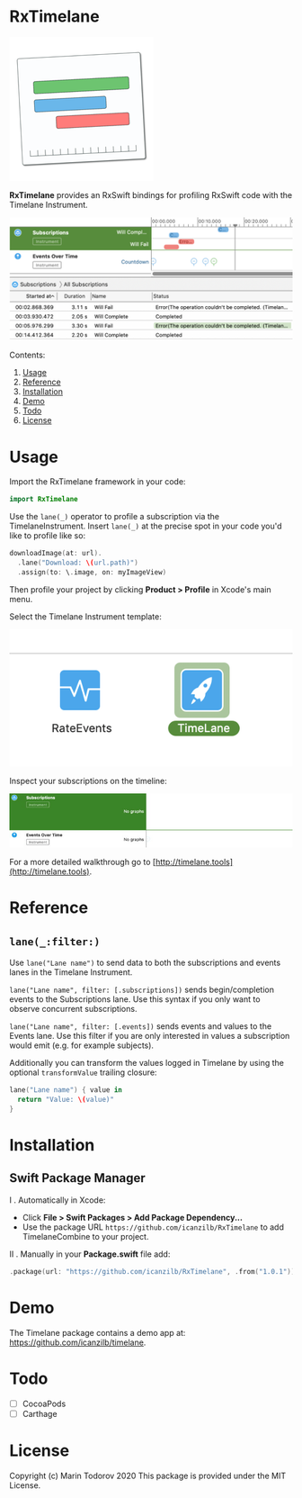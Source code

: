# RxTimelane

![Timelane Icon](etc/Icon_128x128@2x.png)

**RxTimelane** provides an RxSwift bindings for profiling RxSwift code with the Timelane Instrument.

![Timelane Instrument](etc/timelane.png)

Contents:

1. [Usage](#Usage)
2. [Reference](#Reference)
3. [Installation](#Installation)
4. [Demo](#Demo)
5. [Todo](#Todo)
6. [License](#License)

# Usage

Import the RxTimelane framework in your code:

```swift
import RxTimelane
```

Use the `lane(_)` operator to profile a subscription via the TimelaneInstrument. Insert `lane(_)` at the precise spot in your code you'd like to profile like so:

```swift
downloadImage(at: url).
  .lane("Download: \(url.path)")
  .assign(to: \.image, on: myImageView)
```

Then profile your project by clicking **Product > Profile** in Xcode's main menu.

Select the Timelane Instrument template:

![Timelane Instrument Template](etc/timelane-template.png)

Inspect your subscriptions on the timeline:

![Timelane Live Recording](etc/timelane-recording.gif)

For a more detailed walkthrough go to [http://timelane.tools](http://timelane.tools).

# Reference

## `lane(_:filter:)`

Use `lane("Lane name")` to send data to both the subscriptions and events lanes in the Timelane Instrument.

`lane("Lane name", filter: [.subscriptions])` sends begin/completion events to the Subscriptions lane. Use this syntax if you only want to observe concurrent subscriptions.

`lane("Lane name", filter: [.events])` sends events and values to the Events lane. Use this filter if you are only interested in values a subscription would emit (e.g. for example subjects).

Additionally you can transform the values logged in Timelane by using the optional `transformValue` trailing closure:

```swift
lane("Lane name") { value in
  return "Value: \(value)"
}
```

# Installation

## Swift Package Manager

I . Automatically in Xcode:

 - Click **File > Swift Packages > Add Package Dependency...**  
 - Use the package URL `https://github.com/icanzilb/RxTimelane` to add TimelaneCombine to your project.

II . Manually in your **Package.swift** file add:

```swift
.package(url: "https://github.com/icanzilb/RxTimelane", .from("1.0.1"))
```

# Demo

The Timelane package contains a demo app at: https://github.com/icanzilb/timelane.

# Todo

- [ ] CocoaPods
- [ ] Carthage

# License

Copyright (c) Marin Todorov 2020
This package is provided under the MIT License.